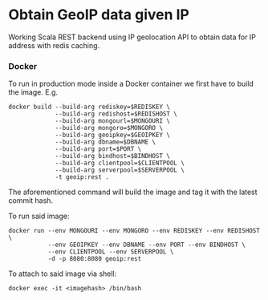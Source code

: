 # Obtain GeoIP data given IP

Working Scala REST backend using IP geolocation API to obtain data for IP address with redis caching.


### Docker

To run in production mode inside a Docker container we first have to build the image. E.g.

```
docker build --build-arg rediskey=$REDISKEY \
             --build-arg redishost=$REDISHOST \
             --build-arg mongourl=$MONGOURI \
             --build-arg mongoro=$MONGORO \
             --build-arg geoipkey=$GEOIPKEY \
             --build-arg dbname=$DBNAME \
             --build-arg port=$PORT \
             --build-arg bindhost=$BINDHOST \
             --build-arg clientpool=$CLIENTPOOL \
             --build-arg serverpool=$SERVERPOOL \
             -t geoip:rest .
```

The aforementioned command will build the image and tag it with the latest commit hash.

To run said image:

```
docker run --env MONGOURI --env MONGORO --env REDISKEY --env REDISHOST \
     	   --env GEOIPKEY --env DBNAME --env PORT --env BINDHOST \
           --env CLIENTPOOL --env SERVERPOOL \
           -d -p 8080:8080 geoip:rest
```

To attach to said image via shell:

```
docker exec -it <imagehash> /bin/bash
```
